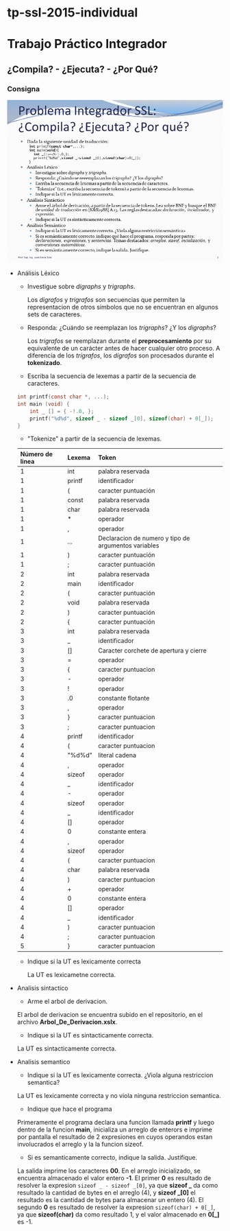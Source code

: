 # tp-ssl-2015-individual

# Trabajo Práctico Integrador

## ¿Compila? - ¿Ejecuta? - ¿Por Qué?

### Consigna
![alt text][logo]

[logo]: https://raw.githubusercontent.com/chrisgel15/TP-5/master/consignaTP-SSL.png "Consigna TP"

- Análisis Léxico
    - Investigue sobre _digraphs_ y _trigraphs_.
    
        Los _digrafos_ y _trigrafos_ son secuencias que permiten la representacion de otros simbolos que no se encuentran en algunos sets de caracteres. 

    - Responda: ¿Cuándo se reemplazan los _trigraphs_? ¿Y los _digraphs_?
    
        Los _trigrafos_ se reemplazan durante el **preprocesamiento** por su equivalente de un carácter antes de hacer cualquier otro proceso. A diferencia de los _trígrafos_, los _dígrafos_ son procesados durante el **tokenizado**.
        
    - Escriba la secuencia de lexemas a partir de la secuencia de caracteres.
    
    ```c
    int printf(const char *, ...);
    int main (void) {
        int _ [] = { -!.0, };
        printf("%d%d", sizeof _ - sizeof _[0], sizeof(char) + 0[_]);
    }
    ```
    
    - "Tokenize" a partir de la secuencia de lexemas.
    
    | Número de linea | Lexema | Token|
    |:------|:--------|:--------|
    | 1 | int | palabra reservada |
    | 1 | printf | identificador |
    | 1 | ( | caracter puntuación |
    | 1 | const | palabra reservada |
    | 1 | char | palabra reservada |
    | 1 | * | operador|
    | 1 | , | operador |
    | 1 | ... | Declaracion de numero y tipo de argumentos variables |
    | 1 | ) | caracter puntuación |
    | 1 | ; | caracter puntuación |
    | 2 | int | palabra reservada |
    | 2 | main | identificador |
    | 2 | ( | caracter puntuación |
    | 2 | void | palabra reservada |
    | 2 | ) | caracter puntuación |
    | 2 | { | caracter puntuación |
    | 3 | int | palabra reservada  |
    | 3 | _ | identificador |
    | 3 | [] | Caracter corchete de apertura y cierre |
    | 3 | = | operador |
    | 3 | { | caracter puntuacion |
    | 3 | - | operador |
    | 3 | ! | operador |
    | 3 | .0 | constante flotante |
    | 3 | , | operador |
    | 3 | } | caracter puntuacion |
    | 3 | ; | caracter puntuacion |
    | 4 | printf  | identificador |
    | 4 | ( | caracter puntuacion |
    | 4 | "%d%d" | literal cadena |
    | 4 | , | operador |
    | 4 | sizeof | operador  |
    | 4 | _ | identificador |
    | 4 | - | operador |
    | 4 | sizeof | operador |
    | 4 | _ | identificador |
    | 4 | [] | operador |
    | 4 | 0 | constante entera |
    | 4 | , | operador |
    | 4 | sizeof | operador |
    | 4 | ( | caracter puntuacion |
    | 4 | char | palabra reservada |
    | 4 | ) | caracter puntuacion |
    | 4 | + | operador |
    | 4 | 0 | constante entera |
    | 4 | [] | operador |
    | 4 | _ | identificador |
    | 4 | ) | caracter puntuacion |
    | 4 | ; | caracter puntuacion |
    | 5 | } | caracter puntuacion |
    
    - Indique si la UT es lexicamente correcta
    
        La UT es lexicametne correcta.
        
- Analisis sintactico
    - Arme el arbol de derivacion.
    
    El arbol de derivacion se encuentra subido en el repositorio, en el archivo **Arbol_De_Derivacion.xslx**.

    - Indique si la UT es sintacticamente correcta.
    
    La UT es sintacticamente correcta.

- Analisis semantico

    - Indique si la UT es lexicamente correcta. ¿Viola alguna restriccion semantica?
    
    La UT es lexicamente correcta y no viola ninguna restriccion semantica.
    
    - Indique que hace el programa
    
    Primeramente el programa declara una funcion llamada **printf** y luego dentro de la funcion **main**, inicializa un arreglo de enterors e imprime por pantalla el resultado de 2 expresiones en cuyos operandos estan involucrados el arreglo y la la funcion sizeof.
    
    - Si es semanticamente correcto, indique la salida. Justifique.
    
    La salida imprime los caracteres **00**. 
    En el arreglo inicializado, se encuentra almacenado el valor entero **-1**.
    El primer **0** es resultado de resolver la expresion ```sizeof _ - sizeof _[0]```, ya que **sizeof _** da como resultado la cantidad de bytes en el arreglo (4), y **sizeof _[0]** el resultado es la cantidad de bytes para almacenar un entero (4).
    El segundo **0** es resultado de resolver la expresion ```sizeof(char) + 0[_]```, ya que **sizeof(char)** da como resultado 1, y el valor almacenado en **0[_]** es -1.

